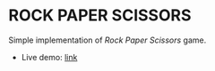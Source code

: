 # ROCK PAPER SCISSORS

Simple implementation of *Rock Paper Scissors* game.

- Live demo: [link](https://andrea-acampora.github.io/rock-paper-scissors)

